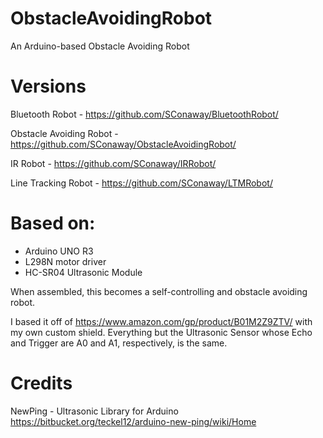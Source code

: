 # ObstacleAvoidingRobot
An Arduino-based Obstacle Avoiding Robot

Versions
===

Bluetooth Robot - https://github.com/SConaway/BluetoothRobot/

Obstacle Avoiding Robot - https://github.com/SConaway/ObstacleAvoidingRobot/

IR Robot - https://github.com/SConaway/IRRobot/

Line Tracking Robot - https://github.com/SConaway/LTMRobot/

Based on:
===
*  Arduino UNO R3
*  L298N motor driver
*  HC-SR04 Ultrasonic Module

When assembled, this becomes a self-controlling and obstacle avoiding robot.

I based it off of https://www.amazon.com/gp/product/B01M2Z9ZTV/ with my own custom shield. Everything but the Ultrasonic Sensor whose Echo and Trigger are A0 and A1, respectively, is the same.

Credits
=======

NewPing - Ultrasonic Library for Arduino https://bitbucket.org/teckel12/arduino-new-ping/wiki/Home

